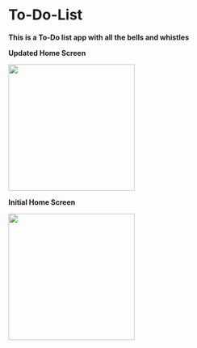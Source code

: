 # To-Do-List

**This is a To-Do list app with all the bells and whistles**

**Updated Home Screen**

<img src="https://github.com/QuestCode/To-Do-List/blob/master/To-Do%20List/images/interface_update.gif?raw=true" width="250">


**Initial Home Screen**

<img src="https://github.com/QuestCode/To-Do-List/blob/master/To-Do%20List/images/to-do-initial.gif?raw=true" width="250">



